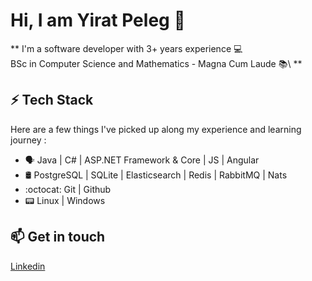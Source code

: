 # Hi, I am Yirat Peleg  👋

** I'm a software developer with 3+ years experience :computer:\
BSc in Computer Science and Mathematics -	Magna Cum Laude  :books:\ **

## ⚡ Tech Stack
Here are a few things I've picked up along my experience and learning journey :
* 🗣 Java | C# | ASP.NET Framework & Core | JS | Angular
* 🛢️ PostgreSQL | SQLite | Elasticsearch | Redis | RabbitMQ | Nats
* :octocat: Git | Github 
* 📟 Linux | Windows

## 📫 Get in touch
[Linkedin](https://www.linkedin.com/in/yirat-peleg-6076991a0/) 











<!--
**yiratpeleg/yiratpeleg** is a ✨ _special_ ✨ repository because its `README.md` (this file) appears on your GitHub profile.

Here are some ideas to get you started:

- 🔭 I’m currently working on ...
- 🌱 I’m currently learning ...
- 👯 I’m looking to collaborate on ...
- 🤔 I’m looking for help with ...
- 💬 Ask me about ...
- 📫 How to reach me: ...
- 😄 Pronouns: ...
- ⚡ Fun fact: ...
-->
